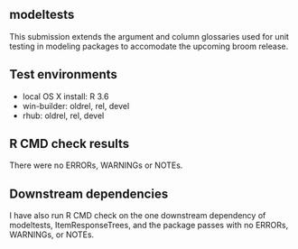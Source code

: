 ## modeltests

This submission extends the argument and column glossaries used for unit
testing in modeling packages to accomodate the upcoming broom release.

## Test environments

* local OS X install: R 3.6
* win-builder: oldrel, rel, devel
* rhub: oldrel, rel, devel

## R CMD check results

There were no ERRORs, WARNINGs or NOTEs.

## Downstream dependencies

I have also run R CMD check on the one downstream dependency of modeltests,
ItemResponseTrees, and the package passes with no ERRORs, WARNINGs, or
NOTEs.
